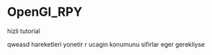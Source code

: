 # OpenGl_RPY

hizli tutorial

qweasd hareketleri yonetir
r ucagin konumunu sifirlar eger gerekliyse
